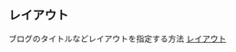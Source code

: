 ## レイアウト
ブログのタイトルなどレイアウトを指定する方法
[レイアウト](https://nuxtjs.org/ja/docs/concepts/views#%E3%83%AC%E3%82%A4%E3%82%A2%E3%82%A6%E3%83%88)

